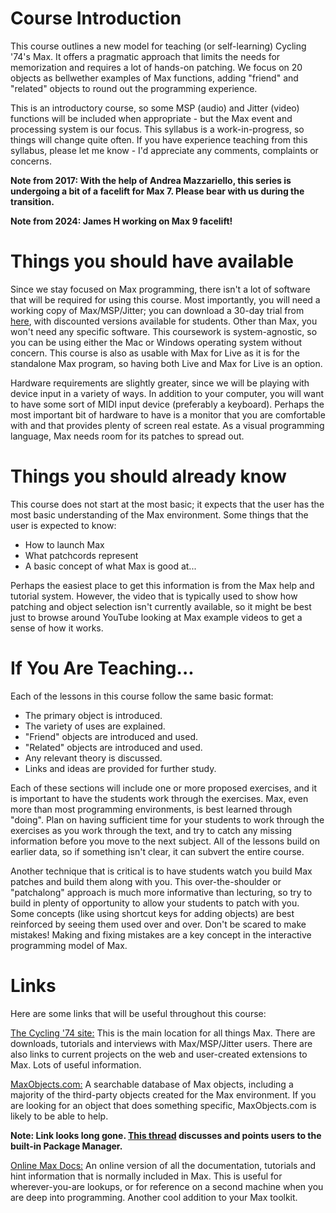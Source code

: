 # Course Introduction
This course outlines a new model for teaching (or self-learning) Cycling '74's Max. It offers a pragmatic approach that limits the needs for memorization and requires a lot of hands-on patching. We focus on 20 objects as bellwether examples of Max functions, adding "friend" and "related" objects to round out the programming experience.

This is an introductory course, so some MSP (audio) and Jitter (video) functions will be included when appropriate - but the Max event and processing system is our focus. This syllabus is a work-in-progress, so things will change quite often. If you have experience teaching from this syllabus, please let me know - I'd appreciate any comments, complaints or concerns.

__Note from 2017: With the help of Andrea Mazzariello, this series is undergoing a bit of a facelift for Max 7. Please bear with us during the transition.__

__Note from 2024: James H working on Max 9 facelift!__

# Things you should have available
Since we stay focused on Max programming, there isn't a lot of software that will be required for using this course. Most importantly, you will need a working copy of Max/MSP/Jitter; you can download a 30-day trial from [here](https://cycling74.com/downloads "Cycling74 downloads"), with discounted versions available for students. Other than Max, you won't need any specific software. This coursework is system-agnostic, so you can be using either the Mac or Windows operating system without concern. This course is also as usable with Max for Live as it is for the standalone Max program, so having both Live and Max for Live is an option.

Hardware requirements are slightly greater, since we will be playing with device input in a variety of ways. In addition to your computer, you will want to have some sort of MIDI input device (preferably a keyboard). Perhaps the most important bit of hardware to have is a monitor that you are comfortable with and that provides plenty of screen real estate. As a visual programming language, Max needs room for its patches to spread out.

# Things you should already know
This course does not start at the most basic; it expects that the user has the most basic understanding of the Max environment. Some things that the user is expected to know:
- How to launch Max
- What patchcords represent
- A basic concept of what Max is good at...

Perhaps the easiest place to get this information is from the Max help and tutorial system. However, the video that is typically used to show how patching and object selection isn't currently available, so it might be best just to browse around YouTube looking at Max example videos to get a sense of how it works.

# If You Are Teaching...
Each of the lessons in this course follow the same basic format:
- The primary object is introduced.
- The variety of uses are explained.
- "Friend" objects are introduced and used.
- "Related" objects are introduced and used.
- Any relevant theory is discussed.
- Links and ideas are provided for further study.

Each of these sections will include one or more proposed exercises, and it is important to have the students work through the exercises. Max, even more than most programming environments, is best learned through "doing". Plan on having sufficient time for your students to work through the exercises as you work through the text, and try to catch any missing information before you move to the next subject. All of the lessons build on earlier data, so if something isn't clear, it can subvert the entire course.

Another technique that is critical is to have students watch you build Max patches and build them along with you. This over-the-shoulder or "patchalong" approach is much more informative than lecturing, so try to build in plenty of opportunity to allow your students to patch with you. Some concepts (like using shortcut keys for adding objects) are best reinforced by seeing them used over and over. Don't be scared to make mistakes! Making and fixing mistakes are a key concept in the interactive programming model of Max.

# Links
Here are some links that will be useful throughout this course:

[The Cycling '74 site:](https://cycling74.com/ "Home of MAX") This is the main location for all things Max. There are downloads, tutorials and interviews with Max/MSP/Jitter users. There are also links to current projects on the web and user-created extensions to Max. Lots of useful information.

[MaxObjects.com:](http://www.maxobjects.com/ "DEAD") A searchable database of Max objects, including a majority of the third-party objects created for the Max environment. If you are looking for an object that does something specific, MaxObjects.com is likely to be able to help.

__Note: Link looks long gone. [This thread](https://cycling74.com/forums/max-objects-database "thread") discusses and points users to the built-in Package Manager.__

[Online Max Docs:](https://docs.cycling74.com/ "Max 9 documentation") An online version of all the documentation, tutorials and hint information that is normally included in Max. This is useful for wherever-you-are lookups, or for reference on a second machine when you are deep into programming. Another cool addition to your Max toolkit.
